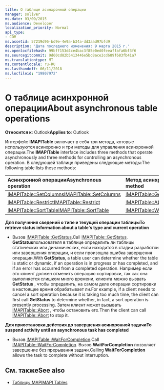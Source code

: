 ```yaml
---
title: О таблице асинхронной операции
manager: soliver
ms.date: 03/09/2015
ms.audience: Developer
localization_priority: Normal
api_type:
- COM
ms.assetid: 57219d96-bd9e-4e9a-b34a-dd3aad97bfd9
description: 'Дата последнего изменения: 9 марта 2015 г.'
ms.openlocfilehash: 99bff153d4ce4bac3f85e0ed0feeaffafa6bf3f6
ms.sourcegitcommit: 9d60cd82b5413446e5bc8ace2cd689f683fb41a7
ms.translationtype: MT
ms.contentlocale: ru-RU
ms.lasthandoff: 06/11/2018
ms.locfileid: "19807972"
---
```

# <a name="about-asynchronous-table-operations"></a><span data-ttu-id="26191-103">О таблице асинхронной операции</span><span class="sxs-lookup"><span data-stu-id="26191-103">About asynchronous table operations</span></span>
 
<span data-ttu-id="26191-104">**Относится к**: Outlook</span><span class="sxs-lookup"><span data-stu-id="26191-104">**Applies to**: Outlook</span></span> 
  
<span data-ttu-id="26191-105">Интерфейс **IMAPITable** включает в себя три метода, которые используются асинхронно и три методы для управления асинхронной операции.</span><span class="sxs-lookup"><span data-stu-id="26191-105">The **IMAPITable** interface includes three methods that operate asynchronously and three methods for controlling an asynchronous operation.</span></span> <span data-ttu-id="26191-106">В следующей таблице приведены следующие методы:</span><span class="sxs-lookup"><span data-stu-id="26191-106">The following table lists these methods:</span></span> 
  
|<span data-ttu-id="26191-107">**Асинхронной операции**</span><span class="sxs-lookup"><span data-stu-id="26191-107">**Asynchronous operation**</span></span>|<span data-ttu-id="26191-108">**Метод асинхронного управления**</span><span class="sxs-lookup"><span data-stu-id="26191-108">**Asynchronous control method**</span></span>|
|:-----|:-----|
|[<span data-ttu-id="26191-109">IMAPITable::SetColumns</span><span class="sxs-lookup"><span data-stu-id="26191-109">IMAPITable::SetColumns</span></span>](imapitable-setcolumns.md) <br/> |[<span data-ttu-id="26191-110">IMAPITable::GetStatus</span><span class="sxs-lookup"><span data-stu-id="26191-110">IMAPITable::GetStatus</span></span>](imapitable-getstatus.md) <br/> |
|[<span data-ttu-id="26191-111">IMAPITable::Restrict</span><span class="sxs-lookup"><span data-stu-id="26191-111">IMAPITable::Restrict</span></span>](imapitable-restrict.md) <br/> |[<span data-ttu-id="26191-112">IMAPITable::Abort</span><span class="sxs-lookup"><span data-stu-id="26191-112">IMAPITable::Abort</span></span>](imapitable-abort.md) <br/> |
|[<span data-ttu-id="26191-113">IMAPITable::SortTable</span><span class="sxs-lookup"><span data-stu-id="26191-113">IMAPITable::SortTable</span></span>](imapitable-sorttable.md) <br/> |[<span data-ttu-id="26191-114">IMAPITable::WaitForCompletion</span><span class="sxs-lookup"><span data-stu-id="26191-114">IMAPITable::WaitForCompletion</span></span>](imapitable-waitforcompletion.md) <br/> |
   
<span data-ttu-id="26191-115">**Для получения сведений о типе и текущей операции таблицы**</span><span class="sxs-lookup"><span data-stu-id="26191-115">**To retrieve status information about a table's type and current operation**</span></span>
  
- <span data-ttu-id="26191-116">Вызов [IMAPITable::GetStatus](imapitable-getstatus.md).</span><span class="sxs-lookup"><span data-stu-id="26191-116">Call [IMAPITable::GetStatus](imapitable-getstatus.md).</span></span> <span data-ttu-id="26191-117">**GetStatus**пользователя в таблице определить ли таблицы статических или динамических, если находится в стадии разработки или завершения операции, и если произошла ошибка завершения операции.</span><span class="sxs-lookup"><span data-stu-id="26191-117">With **GetStatus**, a table user can determine whether the table is static or dynamic, if an operation is in progress or has completed, and if an error has occurred from a completed operation.</span></span> <span data-ttu-id="26191-118">Например если это клиент должен отменить операцию сортировки, так как она выполняется слишком много времени, клиента можно вызвать **GetStatus** , чтобы определить, на самом деле операции сортировки в настоящее время обрабатывает ли.</span><span class="sxs-lookup"><span data-stu-id="26191-118">For example, if a client needs to cancel a sort operation because it is taking too much time, the client can first call **GetStatus** to determine whether, in fact, a sort operation is presently processing.</span></span> <span data-ttu-id="26191-119">Затем клиент может вызывать [IMAPITable::Abort](imapitable-abort.md) , чтобы остановить его.</span><span class="sxs-lookup"><span data-stu-id="26191-119">Then the client can call [IMAPITable::Abort](imapitable-abort.md) to stop it.</span></span> 
    
<span data-ttu-id="26191-120">**Для приостановки действия до завершения асинхронной задачи**</span><span class="sxs-lookup"><span data-stu-id="26191-120">**To suspend activity until an asynchronous task has completed**</span></span>
  
- <span data-ttu-id="26191-121">Вызов [IMAPITable::WaitForCompletion](imapitable-waitforcompletion.md).</span><span class="sxs-lookup"><span data-stu-id="26191-121">Call [IMAPITable::WaitForCompletion](imapitable-waitforcompletion.md).</span></span> <span data-ttu-id="26191-122">Вызов **WaitForCompletion** позволяет завершение без прерывания задачи.</span><span class="sxs-lookup"><span data-stu-id="26191-122">Calling **WaitForCompletion** allows the task to complete without interruption.</span></span> 
    
## <a name="see-also"></a><span data-ttu-id="26191-123">См. также</span><span class="sxs-lookup"><span data-stu-id="26191-123">See also</span></span>

- [<span data-ttu-id="26191-124">Таблицы MAPI</span><span class="sxs-lookup"><span data-stu-id="26191-124">MAPI Tables</span></span>](mapi-tables.md)

